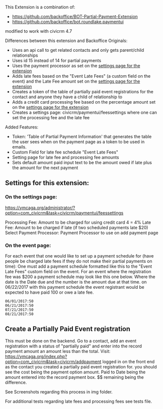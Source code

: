 This Extension is a combination of:

+ https://github.com/backoffice/BOT-Partial-Payment-Extension
+ https://github.com/backoffice/bot.roundlake.paymentui

modified to work with civicrm 4.7

Differences between this extension and Backoffice Originals:

+ Uses an api call to get related contacts and only gets parent/child relationships
+ Uses id 15 instead of 14 for partial payments
+ Uses the payment processor as set on the [settings page for the extension](https://ymcaga.org/administrator/?option=com_civicrm&task=civicrm/paymentui/feessettings)
+ Adds late fees based on the "Event Late Fees" (a custom field on the event) and the Late Fee amount set on the [settings page for the extension](https://ymcaga.org/administrator/?option=com_civicrm&task=civicrm/paymentui/feessettings)
+ Creates a token of the table of partially paid event registrations for the contact and anyone they have a child of relationship to
+ Adds a credit card processing fee based on the percentage amount set on the [settings page for the extension](https://ymcaga.org/administrator/?option=com_civicrm&task=civicrm/paymentui/feessettings)
+ Creates a settings page: civicrm/paymentui/feessettings where one can set the processing fee and the late fee

Added Features:

+ Token: 'Table of Partial Payment Information' that generates the table the user sees when on the payment page as a token to be used in emails.
+ Custom Field for late fee schedule "Event Late Fees"
+ Setting page for late fee and processing fee amounts
+ Sets default amount paid input text to be the amount owed if late plus the amount for the next payment

## Settings for this extension:

### On the settings page:

https://ymcaga.org/administrator/?option=com_civicrm&task=civicrm/paymentui/feessettings

Processing Fee: Amount to be charged for using credit card 4 = 4%
Late Fee: Amount to be charged if late (if two scheduled payments late $20)
Select Payment Processor: Payment Processor to use on add payment page

### On the event page:

For each event that one would like to set up a payment schedule for (have people be charged late fees if they do not make their partial payments on time): One must add a payment schedule formatted like this to the "Event Late Fees" custom field on the event. For an event where the registration fee was $200 a payment schedule may look like this one below. Where the date is the Date due and the number is the amount due at that time.  on 06/22/2017 with this payment schedule the event registrant would be expected to have paid 100 or owe a late fee.

```
06/01/2017:50
06/21/2017:50
07/21/2017:50
08/21/2017:50
```

## Create a Partially Paid Event registration

This must be done on the backend. Go to a contact, add an event registration with a status of "partially paid" and enter into the record payment amount an amount less than the total. Visit: https://ymcaga.org/index.php?option=com_civicrm&task=civicrm/addpayment logged in on the front end as the contact you created a partially paid event registration for. you should see the cost being the payment option amount. Paid to Date being the amount entered into the record payment box. $$ remaining being the difference.

See Screenshots regarding this process in img folder.

For additional tests regarding late fees and processing fees see tests file.
